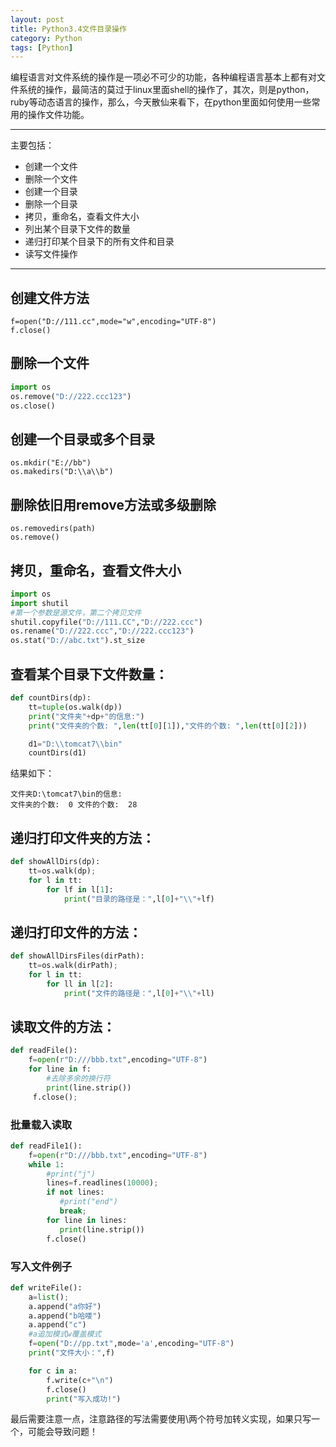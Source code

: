 ```yaml
---
layout: post
title: Python3.4文件目录操作
category: Python
tags: [Python]
---
```


编程语言对文件系统的操作是一项必不可少的功能，各种编程语言基本上都有对文件系统的操作，最简洁的莫过于linux里面shell的操作了，其次，则是python，ruby等动态语言的操作，那么，今天散仙来看下，在python里面如何使用一些常用的操作文件功能。
 
----------


主要包括：

* 创建一个文件
* 删除一个文件
* 创建一个目录
* 删除一个目录
* 拷贝，重命名，查看文件大小
* 列出某个目录下文件的数量
* 递归打印某个目录下的所有文件和目录
* 读写文件操作

----------

## 创建文件方法

```shell
f=open("D://111.cc",mode="w",encoding="UTF-8")
f.close()
```

## 删除一个文件

```python
import os
os.remove("D://222.ccc123")
os.close()
```

## 创建一个目录或多个目录

```
os.mkdir("E://bb")
os.makedirs("D:\\a\\b")
```

## 删除依旧用remove方法或多级删除
 
```shell
os.removedirs(path)
os.remove()
```

## 拷贝，重命名，查看文件大小
 
```python
import os
import shutil
#第一个参数是源文件，第二个拷贝文件
shutil.copyfile("D://111.CC","D://222.ccc")
os.rename("D://222.ccc","D://222.ccc123")
os.stat("D://abc.txt").st_size
```

## 查看某个目录下文件数量：
 
```python
def countDirs(dp):
    tt=tuple(os.walk(dp))
    print("文件夹"+dp+"的信息:")
    print("文件夹的个数: ",len(tt[0][1]),"文件的个数: ",len(tt[0][2]))

	d1="D:\\tomcat7\\bin"
	countDirs(d1)
```

结果如下：

```shell
文件夹D:\tomcat7\bin的信息:
文件夹的个数:  0 文件的个数:  28
```
 
## 递归打印文件夹的方法：
 
```python
def showAllDirs(dp):
    tt=os.walk(dp);
    for l in tt:
        for lf in l[1]:
            print("目录的路径是：",l[0]+"\\"+lf)
```

## 递归打印文件的方法：

```python
def showAllDirsFiles(dirPath):
    tt=os.walk(dirPath);
    for l in tt:
        for ll in l[2]:
            print("文件的路径是：",l[0]+"\\"+ll)
```

## 读取文件的方法：

```python
def readFile():
    f=open(r"D:///bbb.txt",encoding="UTF-8")
    for line in f:
        #去除多余的换行符
        print(line.strip())
     f.close();
```

### 批量载入读取

```python
def readFile1():
    f=open(r"D:///bbb.txt",encoding="UTF-8")
    while 1:
        #print("j")
        lines=f.readlines(10000);
        if not lines:
           #print("end")
	       break;
        for line in lines:
	       print(line.strip())
        f.close()
```

### 写入文件例子

```python
def writeFile():
    a=list();
    a.append("a你好")
    a.append("b哈喽")
    a.append("c")
    #a追加模式w覆盖模式
    f=open("D://pp.txt",mode='a',encoding="UTF-8")
    print("文件大小：",f)

    for c in a:
        f.write(c+"\n")
        f.close()
        print("写入成功!")
```

最后需要注意一点，注意路径的写法需要使用\\两个符号加转义实现，如果只写一个，可能会导致问题！
